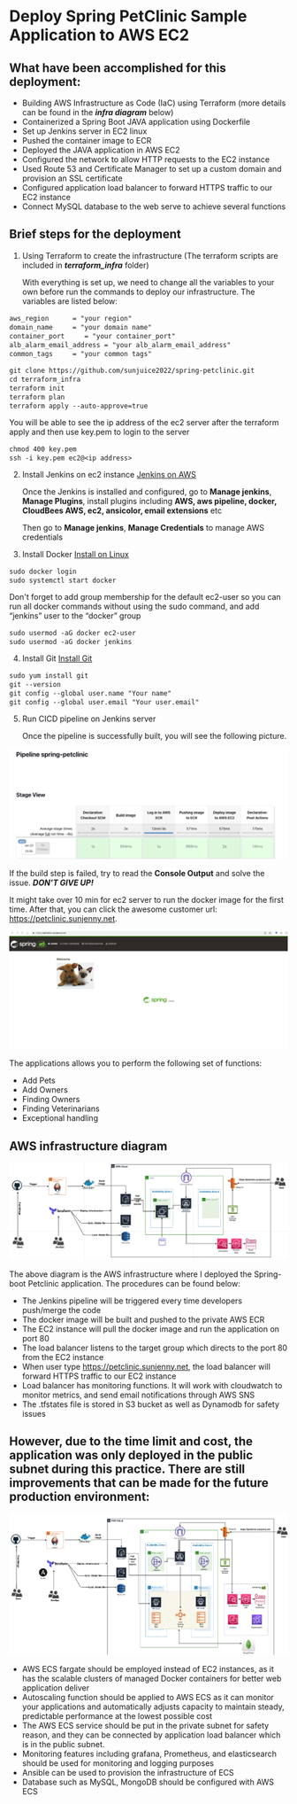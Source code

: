 # Deploy Spring PetClinic Sample Application to AWS EC2


## What have been accomplished for this deployment:
* Building AWS Infrastructure as Code (IaC) using Terraform (more details can be found in the ***infra diagram*** below)
* Containerized a Spring Boot JAVA application using Dockerfile
* Set up Jenkins server in EC2 linux 
* Pushed the container image to ECR
* Deployed the JAVA application in AWS EC2
* Configured the network to allow HTTP requests to the EC2 instance 
* Used Route 53 and Certificate Manager to set up a custom domain and provision an SSL certificate
* Configured application load balancer to forward HTTPS traffic to our EC2 instance
* Connect MySQL database to the web serve to achieve several functions

## Brief steps for the deployment
1) Using Terraform to create the infrastructure (The terraform scripts are included in ***terraform_infra*** folder) 

   With everything is set up, we need to change all the variables to your own before run the commands to deploy our infrastructure. The variables are listed below:

```
aws_region      = "your region"
domain_name     = "your domain name"
container_port     = "your container_port"
alb_alarm_email_address = "your alb_alarm_email_address"
common_tags     = "your common tags"
```

```
git clone https://github.com/sunjuice2022/spring-petclinic.git
cd terraform_infra
terraform init
terraform plan
terraform apply --auto-approve=true
```

   You will be able to see the ip address of the ec2 server after the terraform apply and then use key.pem to login to the server

```
chmod 400 key.pem
ssh -i key.pem ec2@<ip address>
```

2) Install Jenkins on ec2 instance
<a href="https://www.jenkins.io/doc/tutorials/tutorial-for-installing-jenkins-on-AWS/#jenkins-on-aws">Jenkins on AWS</a>

   Once the Jenkins is installed and configured, go to **Manage jenkins**, **Manage Plugins**, install plugins including **AWS, aws pipeline, docker, CloudBees AWS, ec2, ansicolor, email extensions** etc

   Then go to **Manage jenkins**, **Manage Credentials** to manage AWS credentials


3) Install Docker
<a href="https://docs.docker.com/desktop/install/linux-install/">Install on Linux</a>

```
sudo docker login
sudo systemctl start docker
```

   Don't forget to add group membership for the default ec2-user so you can run all docker commands without using the sudo command, and add “jenkins” user to the “docker” group

```
sudo usermod -aG docker ec2-user
sudo usermod -aG docker jenkins
```

4) Install Git
<a href="https://www.atlassian.com/git/tutorials/install-git">Install Git</a>

```
sudo yum install git
git --version
git config --global user.name "Your name"
git config --global user.email "Your user.email"
```

5) Run CICD pipeline on Jenkins server
   
   Once the pipeline is successfully built, you will see the following picture.

![Alt text](./images/jenkins_pipeline.png?raw=true "jenkins_pipeline")

   If the build step is failed, try to read the **Console Output** and solve the issue. ***DON'T GIVE UP!***

   It might take over 10 min for ec2 server to run the docker image for the first time. After that, you can click the awesome customer url: https://petclinic.sunjenny.net.

![Alt text](./images/petclinic-web.png?raw=true "petclinic-web")

   The applications allows you to perform the following set of functions:

- Add Pets
- Add Owners
- Finding Owners
- Finding Veterinarians
- Exceptional handling


## AWS infrastructure diagram

![Alt text](./images/architecture_ec2.png?raw=true "architecture_ec2")

The above diagram is the AWS infrastructure where I deployed the Spring-boot Petclinic application. The procedures can be found below:

* The Jenkins pipeline will be triggered every time developers push/merge the code
* The docker image will be built and pushed to the private AWS ECR
* The EC2 instance will pull the docker image and run the application on port 80
* The load balancer listens to the target group which directs to the port 80 from the EC2 instance
* When user type https://petclinic.sunjenny.net, the load balancer will forward HTTPS traffic to our EC2 instance
* Load balancer has monitoring functions. It will work with cloudwatch to monitor metrics, and send email notifications through AWS SNS
* The .tfstates file is stored in S3 bucket as well as Dynamodb for safety issues


## However, due to the time limit and cost, the application was only deployed in the public subnet during this practice. There are still improvements that can be made for the future production environment:

![Alt text](./images/production-ecs-2.png?raw=true "production-ecs")

* AWS ECS fargate should be employed instead of EC2 instances, as it has the scalable clusters of managed Docker containers for better web application deliver
* Autoscaling function should be applied to AWS ECS as it can monitor your applications and automatically adjusts capacity to maintain steady, predictable performance at the lowest possible cost
* The AWS ECS service should be put in the private subnet for safety reason, and they can be connected by application load balancer which is in the public subnet.
* Monitoring features including grafana, Prometheus, and elasticsearch should be used for monitoring and logging purposes
* Ansible can be used to provision the infrastructure of ECS
* Database such as MySQL, MongoDB should be configured with AWS ECS

